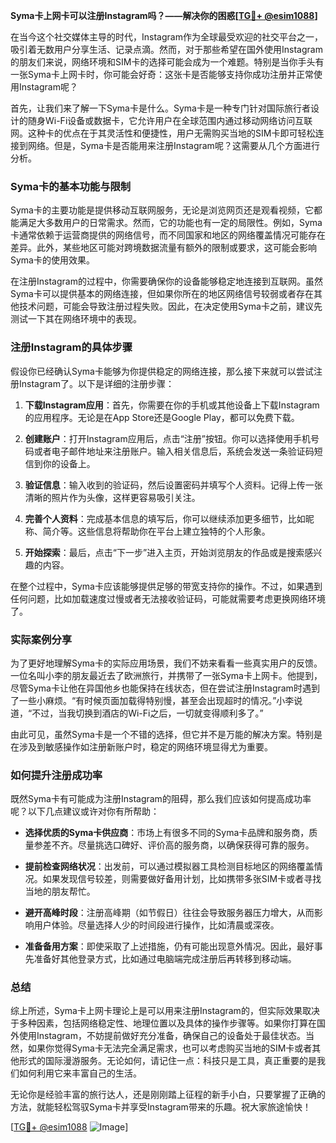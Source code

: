 **Syma卡上网卡可以注册Instagram吗？——解决你的困惑[[TG💪+ @esim1088](https://t.me/s/esim1088)]**

在当今这个社交媒体主导的时代，Instagram作为全球最受欢迎的社交平台之一，吸引着无数用户分享生活、记录点滴。然而，对于那些希望在国外使用Instagram的朋友们来说，网络环境和SIM卡的选择可能会成为一个难题。特别是当你手头有一张Syma卡上网卡时，你可能会好奇：这张卡是否能够支持你成功注册并正常使用Instagram呢？

首先，让我们来了解一下Syma卡是什么。Syma卡是一种专门针对国际旅行者设计的随身Wi-Fi设备或数据卡，它允许用户在全球范围内通过移动网络访问互联网。这种卡的优点在于其灵活性和便捷性，用户无需购买当地的SIM卡即可轻松连接到网络。但是，Syma卡是否能用来注册Instagram呢？这需要从几个方面进行分析。

### Syma卡的基本功能与限制

Syma卡的主要功能是提供移动互联网服务，无论是浏览网页还是观看视频，它都能满足大多数用户的日常需求。然而，它的功能也有一定的局限性。例如，Syma卡通常依赖于运营商提供的网络信号，而不同国家和地区的网络覆盖情况可能存在差异。此外，某些地区可能对跨境数据流量有额外的限制或要求，这可能会影响Syma卡的使用效果。

在注册Instagram的过程中，你需要确保你的设备能够稳定地连接到互联网。虽然Syma卡可以提供基本的网络连接，但如果你所在的地区网络信号较弱或者存在其他技术问题，可能会导致注册过程失败。因此，在决定使用Syma卡之前，建议先测试一下其在网络环境中的表现。

### 注册Instagram的具体步骤

假设你已经确认Syma卡能够为你提供稳定的网络连接，那么接下来就可以尝试注册Instagram了。以下是详细的注册步骤：

1. **下载Instagram应用**：首先，你需要在你的手机或其他设备上下载Instagram的应用程序。无论是在App Store还是Google Play，都可以免费下载。

2. **创建账户**：打开Instagram应用后，点击“注册”按钮。你可以选择使用手机号码或者电子邮件地址来注册账户。输入相关信息后，系统会发送一条验证码短信到你的设备上。

3. **验证信息**：输入收到的验证码，然后设置密码并填写个人资料。记得上传一张清晰的照片作为头像，这样更容易吸引关注。

4. **完善个人资料**：完成基本信息的填写后，你可以继续添加更多细节，比如昵称、简介等。这些信息将帮助你在平台上建立独特的个人形象。

5. **开始探索**：最后，点击“下一步”进入主页，开始浏览朋友的作品或是搜索感兴趣的内容。

在整个过程中，Syma卡应该能够提供足够的带宽支持你的操作。不过，如果遇到任何问题，比如加载速度过慢或者无法接收验证码，可能就需要考虑更换网络环境了。

### 实际案例分享

为了更好地理解Syma卡的实际应用场景，我们不妨来看看一些真实用户的反馈。一位名叫小李的朋友最近去了欧洲旅行，并携带了一张Syma卡上网卡。他提到，尽管Syma卡让他在异国他乡也能保持在线状态，但在尝试注册Instagram时遇到了一些小麻烦。“有时候页面加载得特别慢，甚至会出现超时的情况。”小李说道，“不过，当我切换到酒店的Wi-Fi之后，一切就变得顺利多了。”

由此可见，虽然Syma卡是一个不错的选择，但它并不是万能的解决方案。特别是在涉及到敏感操作如注册新账户时，稳定的网络环境显得尤为重要。

### 如何提升注册成功率

既然Syma卡有可能成为注册Instagram的阻碍，那么我们应该如何提高成功率呢？以下几点建议或许对你有所帮助：

- **选择优质的Syma卡供应商**：市场上有很多不同的Syma卡品牌和服务商，质量参差不齐。尽量挑选口碑好、评价高的服务商，以确保获得可靠的服务。
  
- **提前检查网络状况**：出发前，可以通过模拟器工具检测目标地区的网络覆盖情况。如果发现信号较差，则需要做好备用计划，比如携带多张SIM卡或者寻找当地的朋友帮忙。

- **避开高峰时段**：注册高峰期（如节假日）往往会导致服务器压力增大，从而影响用户体验。尽量选择人少的时间段进行操作，比如清晨或深夜。

- **准备备用方案**：即使采取了上述措施，仍有可能出现意外情况。因此，最好事先准备好其他登录方式，比如通过电脑端完成注册后再转移到移动端。

### 总结

综上所述，Syma卡上网卡理论上是可以用来注册Instagram的，但实际效果取决于多种因素，包括网络稳定性、地理位置以及具体的操作步骤等。如果你打算在国外使用Instagram，不妨提前做好充分准备，确保自己的设备处于最佳状态。当然，如果你觉得Syma卡无法完全满足需求，也可以考虑购买当地的SIM卡或者其他形式的国际漫游服务。无论如何，请记住一点：科技只是工具，真正重要的是我们如何利用它来丰富自己的生活。

无论你是经验丰富的旅行达人，还是刚刚踏上征程的新手小白，只要掌握了正确的方法，就能轻松驾驭Syma卡并享受Instagram带来的乐趣。祝大家旅途愉快！

[[TG💪+ @esim1088](https://t.me/s/esim1088) ![Image](https://i.postimg.cc/4NQfJmqS/Snipaste-2025-05-13-00-14-12.png)]